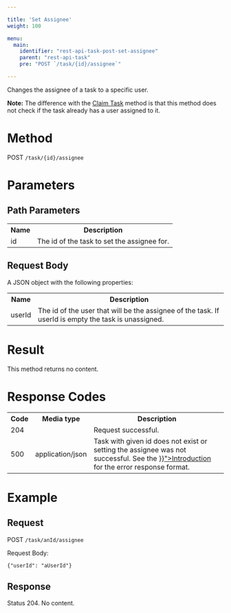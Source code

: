 ```yaml
---

title: 'Set Assignee'
weight: 100

menu:
  main:
    identifier: "rest-api-task-post-set-assignee"
    parent: "rest-api-task"
    pre: "POST `/task/{id}/assignee`"

---
```



Changes the assignee of a task to a specific user.

**Note:** The difference with the [Claim Task](../../reference/rest/task/post-claim.md) method is that this method does not check if the task already has a user assigned to it.


# Method

POST `/task/{id}/assignee`


# Parameters

## Path Parameters

<table class="table table-striped">
  <tr>
    <th>Name</th>
    <th>Description</th>
  </tr>
  <tr>
    <td>id</td>
    <td>The id of the task to set the assignee for.</td>
  </tr>
</table>
  
## Request Body

A JSON object with the following properties:

<table class="table table-striped">
  <tr>
    <th>Name</th>
    <th>Description</th>
  </tr>
  <tr>
    <td>userId</td>
    <td>The id of the user that will be the assignee of the task. If userId is empty the task is unassigned.</td>
  </tr>
</table>


# Result

This method returns no content.


# Response Codes

<table class="table table-striped">
  <tr>
    <th>Code</th>
    <th>Media type</th>
    <th>Description</th>
  </tr>
  <tr>
    <td>204</td>
    <td></td>
    <td>Request successful.</td>
  </tr>
  <tr>
    <td>500</td>
    <td>application/json</td>
    <td>Task with given id does not exist or setting the assignee was not successful. See the <a href="../../reference/rest/overview/_index.md#error-handling" >}}">Introduction</a> for the error response format.</td>
  </tr>
</table>

# Example

## Request

POST `/task/anId/assignee`

Request Body:

    {"userId": "aUserId"}

## Response

Status 204. No content.